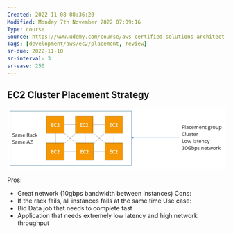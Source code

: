 ```yaml
---
Created: 2022-11-08 08:36:20
Modified: Monday 7th November 2022 07:09:16
Type: course
Source: https://www.udemy.com/course/aws-certified-solutions-architect-associate-saa-c01/?xref=E0Aed11STH4LPUQvCz0GJFABTmM=
Tags: [development/aws/ec2/placement, review]
sr-due: 2022-11-10
sr-interval: 3
sr-ease: 250
---
```


## EC2 Cluster Placement Strategy

![](../../../images/2019-11-22-13-29-31.png)

Pros:
- Great network (10gbps bandwidth between instances)
Cons:
- If the rack fails, all instances fails at the same time
Use case:
- Bid Data job that needs to complete fast
- Application that needs extremely low latency and high network throughput
